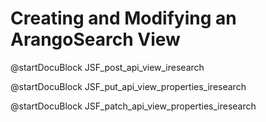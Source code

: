 Creating and Modifying an ArangoSearch View
===========================================

<!-- js/actions/api-view.js -->
@startDocuBlock JSF_post_api_view_iresearch

<!-- js/actions/api-view.js -->
@startDocuBlock JSF_put_api_view_properties_iresearch

<!-- js/actions/api-view.js -->
@startDocuBlock JSF_patch_api_view_properties_iresearch
